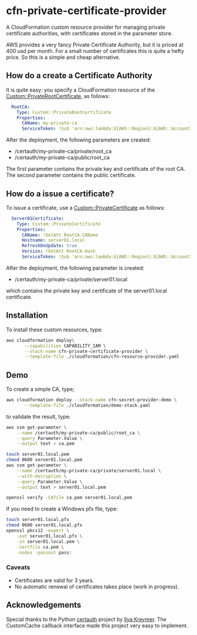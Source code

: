 # cfn-private-certificate-provider
A CloudFormation custom resource provider for managing private certificate authorities, with certificates stored 
in the parameter store.  

AWS provides a very fancy Private Certificate Authority, but it is priced at 400 usd per month. For a small number of certificates
this is quite a hefty price. So this is a simple and cheap alternative.

##  How do a create a Certificate Authority
It is quite easy: you specify a CloudFormation resource of the [Custom::PrivateRootCertificate](docs/PrivateRootCertificate.md), as follows:

```yaml
  RootCA:
    Type: Custom::PrivateRootCertificate
    Properties:
      CAName: my-private-ca
      ServiceToken: !Sub 'arn:aws:lambda:${AWS::Region}:${AWS::AccountId}:function:binxio-cfn-private-certificate-provider'
```
After the deployment, the following parameters are created:

- /certauth/my-private-ca/private/root_ca
- /certauth/my-private-ca/public/root_ca

The first parameter contains the private key and certificate of the root CA. The second parameter contains the
public certificate.

##  How do a issue a certificate?
To issue a certificate, use a [Custom::PrivateCertificate](./PrivateCertificate.md) as follows:
```yaml
  Server01Certificate:
    Type: Custom::PrivateCertificate
    Properties:
      CAName: !GetAtt RootCA.CAName
      Hostname: server01.local
      RefreshOnUpdate: true
      Version: !GetAtt RootCA.Hash
      ServiceToken: !Sub 'arn:aws:lambda:${AWS::Region}:${AWS::AccountId}:function:binxio-cfn-private-certificate-provider'
```
After the deployment, the following parameter is created:

- /certauth/my-private-ca/private/server01.local

which contains the private key and certificate of the server01.local certificate.

## Installation
To install these custom resources, type:

```sh
aws cloudformation deploy\
       --capabilities CAPABILITY_IAM \
       --stack-name cfn-private-certificate-provider \
       --template-file ./cloudformation/cfn-resource-provider.yaml
```

## Demo
To create a simple CA, type;

```sh
aws cloudformation deploy --stack-name cfn-secret-provider-demo \
       --template-file ./cloudformation/demo-stack.yaml
```
to validate the result, type:

```sh
aws ssm get-parameter \
    --name /certauth/my-private-ca/public/root_ca \
    --query Parameter.Value \
    --output text > ca.pem

touch server01.local.pem 
chmod 0600 server01.local.pem
aws ssm get-parameter \
    --name /certauth/my-private-ca/private/server01.local \
    --with-decryption \
    --query Parameter.Value \
    --output text > server01.local.pem

openssl verify -CAfile ca.pem server01.local.pem 
```
If you need to create a Windows pfx file, type:

```bash
touch server01.local.pfx
chmod 0600 server01.local.pfx 
openssl pkcs12 -export \
    -out server01.local.pfx \
    -in server01.local.pem \
    -certfile ca.pem \
    -nodes -passout pass:
```

### Caveats
- Certificates are valid for 3 years. 
- No automatic renewal of certificates takes place (work in progress).


## Acknowledgements
Special thanks to the Python [certauth](https://pypi.org/project/certauth/) project by [Ilya Kreymer](email:ikreymer@gmail.com). The
CustomCache callback interface made this project very easy to implement.
